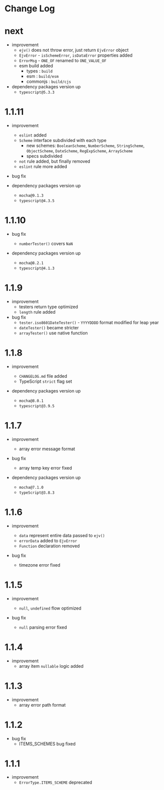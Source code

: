 # Change Log

# next

- improvement
	- `ejv()` does not throw error, just return `EjvError` object
	- `EjvError` - `isSchemeError`, `isDataError` properties added
	- `ErrorMsg` - `ONE_OF` renamed to `ONE_VALUE_OF`
	- esm build added
		- types : `build`
		- esm : `build/esm`
		- commonjs : `build/cjs`
- dependency packages version up
	- `typescript@5.3.3`

# 1.1.11

- improvement
	- `eslint` added
	- `Scheme` interface subdivided with each type
		- new
		  schemes: `BooleanScheme`, `NumberScheme`, `StringScheme`, `ObjectScheme`, `DateScheme`, `RegExpScheme`, `ArrayScheme`
		- specs subdivided
	- `not` rule added, but finally removed
	- `eslint` rule more added

- bug fix
- dependency packages version up
	- `mocha@9.1.3`
	- `typescript@4.3.5`

# 1.1.10

- bug fix
	- `numberTester()` covers `NaN`

- dependency packages version up
	- `mocha@8.2.1`
	- `typescript@4.1.3`

# 1.1.9

- improvement
	- testers return type optimized
	- `length` rule added
- bug fix
	- `tester.iso8601DateTester()` - `YYYYDDDD` format modified for leap year
	- `dateTester()` became stricter
	- `arrayTester()` use native function

# 1.1.8

- improvement
	- `CHANGELOG.md` file added
	- TypeScript `strict` flag set

- dependency packages version up
	- `mocha@8.0.1`
	- `typescript@3.9.5`

# 1.1.7

- improvement
	- array error message format

- bug fix
	- array temp key error fixed

- dependency packages version up
	- `mocha@7.1.0`
	- `typeScript@3.8.3`

# 1.1.6

- improvement
	- `data` represent entire data passed to `ejv()`
	- `errorData` added to `EjvError`
	- `Function` declaration removed

- bug fix
	- timezone error fixed

# 1.1.5

- improvement
	- `null`, `undefined` flow optimized

- bug fix
	- `null` parsing error fixed

# 1.1.4

- improvement
	- array item `nullable` logic added

# 1.1.3

- improvement
	- array error path format

# 1.1.2

- bug fix
	- ITEMS_SCHEMES bug fixed

# 1.1.1

- improvement
	- `ErrorType.ITEMS_SCHEME` deprecated
